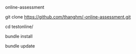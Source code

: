 online-assessment

git clone https://github.com/thanghm/-online-assessment.git

cd testonline/

bundle install

bundle update
